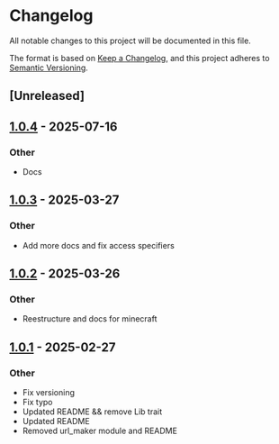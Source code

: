 # Changelog

All notable changes to this project will be documented in this file.

The format is based on [Keep a Changelog](https://keepachangelog.com/en/1.0.0/),
and this project adheres to [Semantic Versioning](https://semver.org/spec/v2.0.0.html).

## [Unreleased]

## [1.0.4](https://github.com/sergious234/uranium-rs/compare/mine_data_structs-v1.0.3...mine_data_structs-v1.0.4) - 2025-07-16

### Other

- Docs

## [1.0.3](https://github.com/sergious234/uranium-rs/compare/mine_data_structs-v1.0.2...mine_data_structs-v1.0.3) - 2025-03-27

### Other

- Add more docs and fix access specifiers

## [1.0.2](https://github.com/sergious234/uranium-rs/compare/mine_data_structs-v1.0.1...mine_data_structs-v1.0.2) - 2025-03-26

### Other

- Reestructure and docs for minecraft

## [1.0.1](https://github.com/sergious234/uranium-rs/compare/mine_data_structs-v1.0.0...mine_data_structs-v1.0.1) - 2025-02-27

### Other

- Fix versioning
- Fix typo
- Updated README && remove Lib trait
- Updated README
- Removed url_maker module and README
